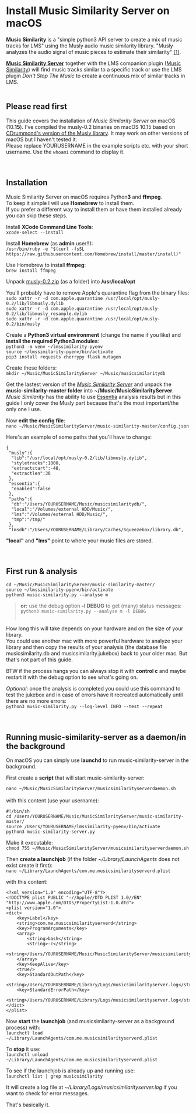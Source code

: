 Install Music Similarity Server on macOS
====

**Music Similarity** is a "simple python3 API server to create a mix of music tracks for LMS" using the Musly audio music similarity library. "Musly analyzes the audio signal of music pieces to estimate their similarity" [[1]](https://www.musly.org/).<br>

[**Music Similarity Server**](https://github.com/CDrummond/music-similarity) together with the LMS companion plugin ([Music Similarity](https://github.com/CDrummond/lms-musicsimilarity)) will find music tracks similar to a specific track or use the LMS plugin *Don't Stop The Music* to create a continuous mix of similar tracks in LMS.<br><br>

## Please read first
This guide covers the installation of *Music Similarity Server* on macOS (10.**15**). I've compiled the musly-0.2 binaries on macOS 10.15 based on [CDrummond's version of the Musly library](https://github.com/CDrummond/musly). It may work on other versions of macOS but I haven't tested it.<br>
Please replace YOURUSERNAME in the example scripts etc. with your short username. Use the `whoami` command to display it.
<br><br><br>

## Installation
Music Similarity Server on macOS requires Python**3** and **ffmpeg**.<br>
To keep it simple I will use **Homebrew** to install them.<br>
If you prefer a different way to install them or have them installed already you can skip these steps.

Install **XCode Command Line Tools**:<br>
`xcode-select --install`

Install **Homebrew** (as **admin** user!!):<br>
`/usr/bin/ruby -e "$(curl -fsSL https://raw.githubusercontent.com/Homebrew/install/master/install)"`

Use Homebrew to install **ffmpeg**:<br>
`brew install ffmpeg`

Unpack [musly-0.2.zip](https://github.com/AF-1/sobras/tree/main/lms-music-similarity_on_macos/binaries) (as a folder) into **/usr/local/opt**<br>

You'll probably have to remove Apple's quarantine flag from the binary files:<br>
`sudo xattr -r -d com.apple.quarantine /usr/local/opt/musly-0.2/lib/libmusly.dylib`<br>
`sudo xattr -r -d com.apple.quarantine /usr/local/opt/musly-0.2/lib/libmusly_resample.dylib`<br>
`sudo xattr -r -d com.apple.quarantine /usr/local/opt/musly-0.2/bin/musly`<br>

Create a **Python3 virtual environment** (change the name if you like) and **install the required Python3 modules**:<br>
`python3 -m venv ~/lmssimilarity-pyenv`<br>
`source ~/lmssimilarity-pyenv/bin/activate`<br>
`pip3 install requests cherrypy flask mutagen`<br>

Create these folders:<br>
`mkdir ~/Music/MusicSimilarityServer ~/Music/musicsimilaritydb`<br>

Get the lastest version of the [*Music Similarity Server*](https://github.com/CDrummond/music-similarity) and unpack the **music-similarity-master folder** into **~/Music/MusicSimilarityServer**.<br>
*Music Similarity* has the ability to use [Essentia](https://essentia.upf.edu/) analysis results but in this guide I only cover the Musly part because that's the most important/the only one I use.<br>

Now **edit the config file**:<br>
`nano ~/Music/MusicSimilarityServer/music-similarity-master/config.json`<br>

Here's an example of some paths that you'll have to change:
<br>
```
{
 "musly":{
  "lib":"/usr/local/opt/musly-0.2/lib/libmusly.dylib",
  "styletracks":1000,
  "extractstart":-48,
  "extractlen":30
 },
 "essentia":{
  "enabled":false
 },
 "paths":{
  "db":"/Users/YOURUSERNAME/Music/musicsimilaritydb/",
  "local":"/Volumes/external HDD/Music/",
  "lms":"/Volumes/external HDD/Music/",
  "tmp":"/tmp/"
 },
 "lmsdb":"/Users/YOURUSERNAME/Library/Caches/Squeezebox/library.db",
```

**"local"** and **"lms"** point to where your music files are stored.<br><br><br>

## First run & analysis

`cd ~/Music/MusicSimilarityServer/music-similarity-master/`<br>
`source ~/lmssimilarity-pyenv/bin/activate`<br>
`python3 music-similarity.py --analyse m`<br>
> **or:** use the debug option **-l DEBUG** to get (many) status messages:<br>
> `python3 music-similarity.py --analyse m -l DEBUG`
<br><br>

How long this will take depends on your hardware and on the size of your library.<br>
You could use another mac with more powerful hardware to analyze your library and then copy the results of your analysis (the database file musicsimilarity.db and musicsimilarity.jukebox) back to your older mac. But that's not part of this guide.

BTW if the process hangs you can always stop it with **control c** and maybe restart it with the debug option to see what's going on.<br>

*Optional*: once the analysis is completed you could use this command to test the jukebox and in case of errors have it recreated automatically until there are no more errors:<br>
`python3 music-similarity.py --log-level INFO --test --repeat`
<br><br><br>

## Running music-similarity-server as a daemon/in the background

On macOS you can simply use **launchd** to run music-similarity-server in the background.<br>

First create a **script** that will start music-similarity-server:<br>

`nano ~/Music/MusicSimilarityServer/musicsimilarityserverdaemon.sh`
<br><br>
with this content (use your username):<br>

```
#!/bin/sh
cd /Users/YOURUSERNAME/Music/MusicSimilarityServer/music-similarity-master/
source /Users/YOURUSERNAME/lmssimilarity-pyenv/bin/activate
python3 music-similarity-server.py
```

Make it executable:<br>
`chmod 755 ~/Music/MusicSimilarityServer/musicsimilarityserverdaemon.sh`<br>

Then **create a launchjob** (if the folder *~/Library/LaunchAgents* does not exist create it first):<br>
`nano ~/Library/LaunchAgents/com.me.musicsimilarityserverd.plist`<br>

with this content:<br>
```
<?xml version="1.0" encoding="UTF-8"?>
<!DOCTYPE plist PUBLIC "-//Apple//DTD PLIST 1.0//EN" "http://www.apple.com/DTDs/PropertyList-1.0.dtd">
<plist version="1.0">
<dict>
	<key>Label</key>
	<string>com.me.musicsimilarityserverd</string>
	<key>ProgramArguments</key>
	<array>
		<string>bash</string>
		<string>-c</string>
		<string>/Users/YOURUSERNAME/Music/MusicSimilarityServer/musicsimilarityserverdaemon.sh</string>
	</array>
    <key>KeepAlive</key>
    <true/>
	<key>StandardOutPath</key>
	<string>/Users/YOURUSERNAME/Library/Logs/musicsimilarityserver.log</string>
	<key>StandardErrorPath</key>
	<string>/Users/YOURUSERNAME/Library/Logs/musicsimilarityserver.log</string>
</dict>
</plist>
```

Now **start** the **launchjob** (and musicsimilarity-server as a background process) with:<br>
`launchctl load ~/Library/LaunchAgents/com.me.musicsimilarityserverd.plist`<br>

To **stop** it use:<br>
`launchctl unload ~/Library/LaunchAgents/com.me.musicsimilarityserverd.plist`<br>

To see if the launchjob is already up and running use:<br>
`launchctl list | grep musicsimilarity`<br>

It will create a log file at *~/Library/Logs/musicsimilarityserver.log* if you want to check for error messages.<br>

That's basically it.
